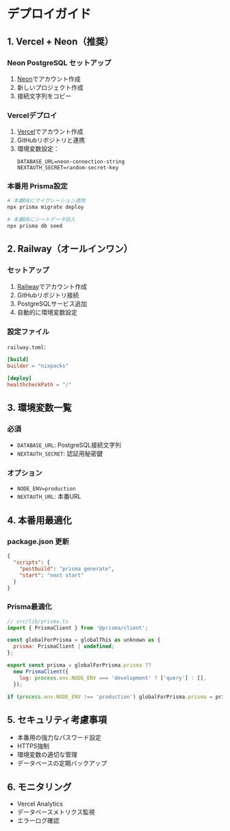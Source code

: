 # デプロイガイド

## 1. Vercel + Neon（推奨）

### Neon PostgreSQL セットアップ
1. [Neon](https://neon.tech)でアカウント作成
2. 新しいプロジェクト作成
3. 接続文字列をコピー

### Vercelデプロイ
1. [Vercel](https://vercel.com)でアカウント作成
2. GitHubリポジトリと連携
3. 環境変数設定：
   ```
   DATABASE_URL=neon-connection-string
   NEXTAUTH_SECRET=random-secret-key
   ```

### 本番用 Prisma設定
```bash
# 本番DBにマイグレーション適用
npx prisma migrate deploy

# 本番DBにシードデータ投入
npx prisma db seed
```

## 2. Railway（オールインワン）

### セットアップ
1. [Railway](https://railway.app)でアカウント作成
2. GitHubリポジトリ接続
3. PostgreSQLサービス追加
4. 自動的に環境変数設定

### 設定ファイル
`railway.toml`:
```toml
[build]
builder = "nixpacks"

[deploy]
healthcheckPath = "/"
```

## 3. 環境変数一覧

### 必須
- `DATABASE_URL`: PostgreSQL接続文字列
- `NEXTAUTH_SECRET`: 認証用秘密鍵

### オプション
- `NODE_ENV=production`
- `NEXTAUTH_URL`: 本番URL

## 4. 本番用最適化

### package.json 更新
```json
{
  "scripts": {
    "postbuild": "prisma generate",
    "start": "next start"
  }
}
```

### Prisma最適化
```javascript
// src/lib/prisma.ts
import { PrismaClient } from '@prisma/client';

const globalForPrisma = globalThis as unknown as {
  prisma: PrismaClient | undefined;
};

export const prisma = globalForPrisma.prisma ?? 
  new PrismaClient({
    log: process.env.NODE_ENV === 'development' ? ['query'] : [],
  });

if (process.env.NODE_ENV !== 'production') globalForPrisma.prisma = prisma;
```

## 5. セキュリティ考慮事項

- 本番用の強力なパスワード設定
- HTTPS強制
- 環境変数の適切な管理
- データベースの定期バックアップ

## 6. モニタリング

- Vercel Analytics
- データベースメトリクス監視
- エラーログ確認